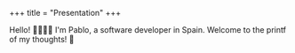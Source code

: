 +++
title = "Presentation"
+++

Hello! 👋🏻👨‍💻 I'm Pablo, a software developer in Spain. Welcome to the printf of my thoughts! 🚀